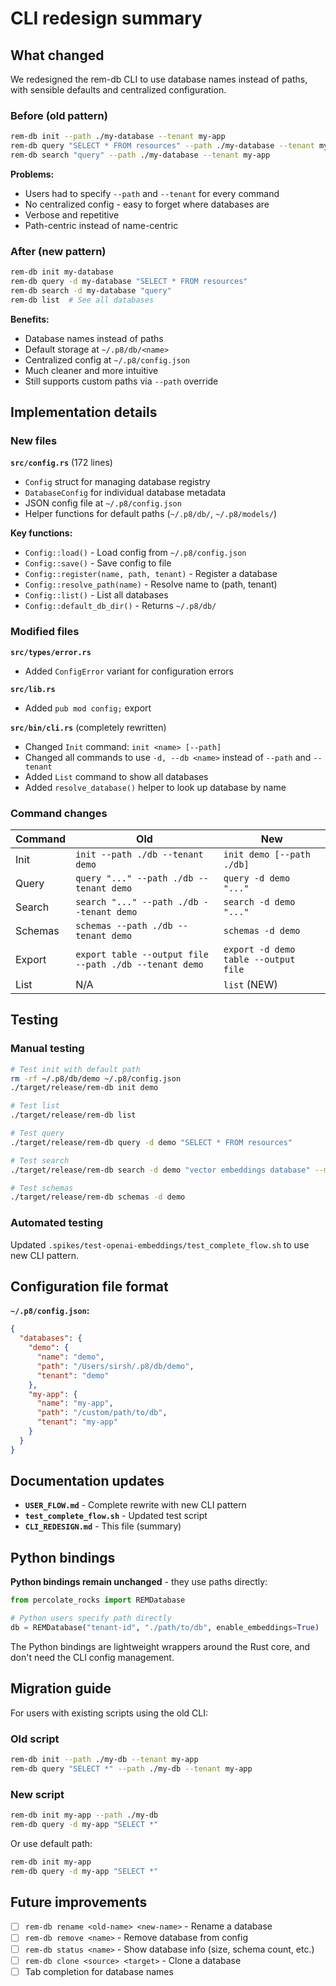 # CLI redesign summary

## What changed

We redesigned the rem-db CLI to use database names instead of paths, with sensible defaults and centralized configuration.

### Before (old pattern)

```bash
rem-db init --path ./my-database --tenant my-app
rem-db query "SELECT * FROM resources" --path ./my-database --tenant my-app
rem-db search "query" --path ./my-database --tenant my-app
```

**Problems:**
- Users had to specify `--path` and `--tenant` for every command
- No centralized config - easy to forget where databases are
- Verbose and repetitive
- Path-centric instead of name-centric

### After (new pattern)

```bash
rem-db init my-database
rem-db query -d my-database "SELECT * FROM resources"
rem-db search -d my-database "query"
rem-db list  # See all databases
```

**Benefits:**
- Database names instead of paths
- Default storage at `~/.p8/db/<name>`
- Centralized config at `~/.p8/config.json`
- Much cleaner and more intuitive
- Still supports custom paths via `--path` override

## Implementation details

### New files

**`src/config.rs`** (172 lines)
- `Config` struct for managing database registry
- `DatabaseConfig` for individual database metadata
- JSON config file at `~/.p8/config.json`
- Helper functions for default paths (`~/.p8/db/`, `~/.p8/models/`)

**Key functions:**
- `Config::load()` - Load config from `~/.p8/config.json`
- `Config::save()` - Save config to file
- `Config::register(name, path, tenant)` - Register a database
- `Config::resolve_path(name)` - Resolve name to (path, tenant)
- `Config::list()` - List all databases
- `Config::default_db_dir()` - Returns `~/.p8/db/`

### Modified files

**`src/types/error.rs`**
- Added `ConfigError` variant for configuration errors

**`src/lib.rs`**
- Added `pub mod config;` export

**`src/bin/cli.rs`** (completely rewritten)
- Changed `Init` command: `init <name> [--path]`
- Changed all commands to use `-d, --db <name>` instead of `--path` and `--tenant`
- Added `List` command to show all databases
- Added `resolve_database()` helper to look up database by name

### Command changes

| Command | Old | New |
|---------|-----|-----|
| Init | `init --path ./db --tenant demo` | `init demo [--path ./db]` |
| Query | `query "..." --path ./db --tenant demo` | `query -d demo "..."` |
| Search | `search "..." --path ./db --tenant demo` | `search -d demo "..."` |
| Schemas | `schemas --path ./db --tenant demo` | `schemas -d demo` |
| Export | `export table --output file --path ./db --tenant demo` | `export -d demo table --output file` |
| List | N/A | `list` (NEW) |

## Testing

### Manual testing

```bash
# Test init with default path
rm -rf ~/.p8/db/demo ~/.p8/config.json
./target/release/rem-db init demo

# Test list
./target/release/rem-db list

# Test query
./target/release/rem-db query -d demo "SELECT * FROM resources"

# Test search
./target/release/rem-db search -d demo "vector embeddings database" --min-score 0.3

# Test schemas
./target/release/rem-db schemas -d demo
```

### Automated testing

Updated `.spikes/test-openai-embeddings/test_complete_flow.sh` to use new CLI pattern.

## Configuration file format

**`~/.p8/config.json`:**
```json
{
  "databases": {
    "demo": {
      "name": "demo",
      "path": "/Users/sirsh/.p8/db/demo",
      "tenant": "demo"
    },
    "my-app": {
      "name": "my-app",
      "path": "/custom/path/to/db",
      "tenant": "my-app"
    }
  }
}
```

## Documentation updates

- **`USER_FLOW.md`** - Complete rewrite with new CLI pattern
- **`test_complete_flow.sh`** - Updated test script
- **`CLI_REDESIGN.md`** - This file (summary)

## Python bindings

**Python bindings remain unchanged** - they use paths directly:

```python
from percolate_rocks import REMDatabase

# Python users specify path directly
db = REMDatabase("tenant-id", "./path/to/db", enable_embeddings=True)
```

The Python bindings are lightweight wrappers around the Rust core, and don't need the CLI config management.

## Migration guide

For users with existing scripts using the old CLI:

### Old script
```bash
rem-db init --path ./my-db --tenant my-app
rem-db query "SELECT *" --path ./my-db --tenant my-app
```

### New script
```bash
rem-db init my-app --path ./my-db
rem-db query -d my-app "SELECT *"
```

Or use default path:
```bash
rem-db init my-app
rem-db query -d my-app "SELECT *"
```

## Future improvements

- [ ] `rem-db rename <old-name> <new-name>` - Rename a database
- [ ] `rem-db remove <name>` - Remove database from config
- [ ] `rem-db status <name>` - Show database info (size, schema count, etc.)
- [ ] `rem-db clone <source> <target>` - Clone a database
- [ ] Tab completion for database names
